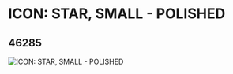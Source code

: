 # ICON: STAR, SMALL - POLISHED
## 46285
![ICON: STAR, SMALL - POLISHED](https://lc-www-live-s.legocdn.com/media/bricks/5/2/4197727.jpg)